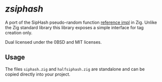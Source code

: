 # _zsiphash_

A port of the SipHash pseudo-random function [reference impl] in Zig. Unlike
the Zig standard library this library exposes a simple interface for tag
creation only.

Dual licensed under the 0BSD and MIT licenses.

[reference impl]: https://github.com/veorq/SipHash

## Usage

The files `siphash.zig` and `halfsiphash.zig` are standalone and can be copied
directly into your project.

